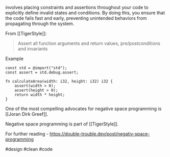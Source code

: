 involves placing constraints and assertions throughout your code to explicitly define invalid states and conditions. By doing this, you ensure that the code fails fast and early, preventing unintended behaviors from propagating through the system. 

From [[TigerStyle]]:
> Assert all function arguments and return values, pre/postconditions and invariants

Example
```Zig
const std = @import("std");
const assert = std.debug.assert;

fn calculateArea(width: i32, height: i32) i32 {
    assert(width > 0);
    assert(height > 0);
    return width * height;
}
```

One of the most compelling advocates for negative space programming is [[Joran Dirk Greef]].

Negative space programming is part of [[TigerStyle]].

For further reading - https://double-trouble.dev/post/negativ-space-programming

#design #clean #code